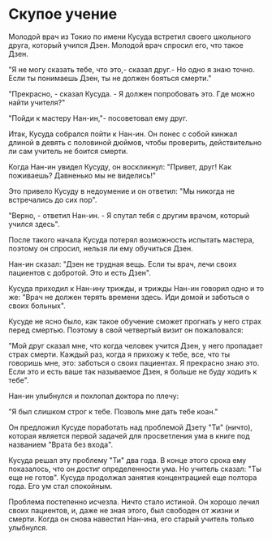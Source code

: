 # Скупое учение

Молодой врач из Токио по имени Кусуда встретил своего школьного друга, который учился Дзен. Молодой врач спросил его, что такое Дзен.

"Я не могу сказать тебе, что это,- сказал друг.- Но одно я знаю точно. Если ты понимаешь Дзен, ты не должен бояться смерти."

"Прекрасно, - сказал Кусуда. - Я должен попробовать это. Где можно найти учителя?"

"Пойди к мастеру Нан-ин,"- посоветовал ему друг.

Итак, Кусуда собрался пойти к Нан-ин. Он понес с собой кинжал длиной в девять с половиной дюймов, чтобы проверить, действительно ли сам учитель не боится смерти.

Когда Нан-ин увидел Кусуду, он воскликнул: "Привет, друг! Как поживаешь? Давненько мы не виделись!"

Это привело Кусуду в недоумение и он ответил: "Мы никогда не встречались до сих пор".

"Верно, - ответил Нан-ин. - Я спутал тебя с другим врачом, который учился здесь".

После такого начала Кусуда потерял возможность испытать мастера, поэтому он спросил, нельзя ли ему обучиться Дзен.

Нан-ин сказал: "Дзен не трудная вещь. Если ты врач, лечи своих пациентов с добротой. Это и есть Дзен".

Кусуда приходил к Нан-ину трижды, и трижды Нан-ин говорил одно и то же: "Врач не должен терять времени здесь. Иди домой и заботься о своих больных".

Кусуде не ясно было, как такое обучение сможет прогнать у него страх перед смертью. Поэтому в свой четвертый визит он пожаловался:

"Мой друг сказал мне, что когда человек учится Дзен, у него пропадает страх смерти. Каждый раз, когда я прихожу к тебе, все, что ты говоришь мне, это: заботься о своих пациентах. Я прекрасно знаю это. Если это и есть ваше так называемое Дзен, я больше не буду ходить к тебе".

Нан-ин улыбнулся и похлопал доктора по плечу:

"Я был слишком строг к тебе. Позволь мне дать тебе коан."

Он предложил Кусуде поработать над проблемой Дзету "Ти" (ничто), которая является первой задачей для просветления ума в книге под названием "Врата без входа".

Кусуда решал эту проблему "Ти" два года. В конце этого срока ему показалось, что он достиг определенности ума. Но учитель сказал: "Ты еще не готов". Кусуда продолжал занятия концентрацией еще полтора года. Его ум стал спокойным.

Проблема постепенно исчезла. Ничто стало истиной. Он хорошо лечил своих пациентов, и, даже не зная этого, был свободен от жизни и смерти. Когда он снова навестил Нан-ина, его старый учитель только улыбнулся.
